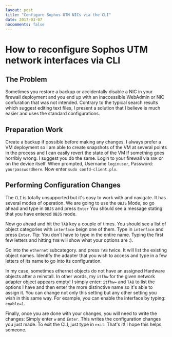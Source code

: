 ```yaml
---
layout: post
title: "Configure Sophos UTM NICs via the CLI"
date: 2017-03-07
nocomments: false
---
```


# How to reconfigure Sophos UTM network interfaces via CLI

## The Problem

Sometimes you restore a backup or accidentally disable a NIC in your firewall deployment and you end up with an inaccessible
WebAdmin or NIC confuration that was not intended. Contrary to the typical search results which suggest editing text files, 
I present a solution that I believe is much easier and uses the standard configurations.

## Preparation Work

Create a backup if possible before making any changes. I always prefer a VM deployment so I am able to create snapshots of the VM
at several points in the process and I can easily revert the state of the VM if something goes horribly wrong. I suggest you do the same.
Login to your firewall via ```SSH``` or on the device itself. When prompted, Username ```loginuser```, Password: ```yourpasswordhere```. 
Now enter ```sudo confd-client.plx```.

## Performing Configuration Changes

The ```CLI``` is totally unsupported but it's easy to work with and navigate. It has several modes of operation. We are going to use the
```OBJS``` Mode, so go ahead and type in ```OBJS``` and press ```Enter``` You should see a message stating that you have entered ```OBJS```
mode.

Now go ahead and hit the ```TAB``` key a couple of times. You should see a list of object categories with ```interface``` beign one of them.
Type in ```interface``` and press ```Enter```. Tip: You don't have to type in the entire name. Typing the first few letters and hitting ```TAB```
will show what your options are :).

Go into the ```ethernet``` subcategory. and press ```TAB``` twice. It will list the existing object names. Identify the adapter that
you wish to access and type in a few letters of its name to go into its configuration.

In my case, sometimes ethernet objects do not have an assigned Hardware objects after a reinstall. In other words, my ```itfhw``` for the given
network adapter object appears empty!  I simply enter: ```itfhw=``` and ```TAB``` to list the options I have and then enter the more distinctive
name so it's able to assign it. You can change not only this setting but any other setting you wish in this same way. For example, you can
enable the interface by typing: ```enable=1```.

Finally, once you are done with your changes, you will need to write the changes: Simply enter ```w``` and ```Enter```. This writes the configuration changes you just made.
To exit the CLI, just type in ```exit```. That's it! I hope this helps someone.
